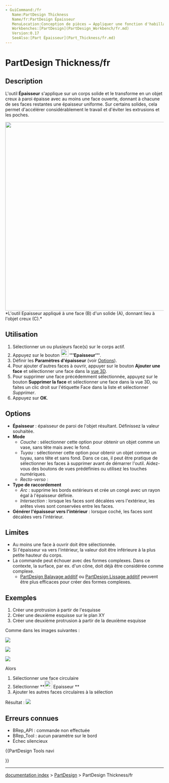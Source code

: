 ```yaml
---
- GuiCommand:/fr
   Name:PartDesign Thickness
   Name/fr:PartDesign Épaisseur
   MenuLocation:Conception de pièces → Appliquer une fonction d'habillage → Épaisseur
   Workbenches:[PartDesign](PartDesign_Workbench/fr.md)
   Version:0.17
   SeeAlso:[Part Épaisseur](Part_Thickness/fr.md)
---
```


# PartDesign Thickness/fr

## Description

L\'outil **Épaisseur** s\'applique sur un corps solide et le transforme en un objet creux à paroi épaisse avec au moins une face ouverte, donnant à chacune de ses faces restantes une épaisseur uniforme. Sur certains solides, cela permet d\'accélérer considérablement le travail et d\'éviter les extrusions et les poches.

<img alt="" src=images/PartDesign_Thickness_example.svg  style="width:600px;"> 
*L'outil Epaisseur appliqué à une face (B) d'un solide (A), donnant lieu à l'objet creux (C).*

## Utilisation

1.  Sélectionner un ou plusieurs face(s) sur le corps actif.
2.  Appuyez sur le bouton **<img src="images/PartDesign_Thickness.svg" width=24px> '''Epaisseur'''**.
3.  Définir les **Paramètres d\'épaisseur** (voir [Options](#Options.md)).
4.  Pour ajouter d\'autres faces à ouvrir, appuyer sur le bouton **Ajouter une face** et sélectionner une face dans la [vue 3D](3D_view/fr.md).
5.  Pour supprimer une face précédemment sélectionnée, appuyez sur le bouton **Supprimer la face** et sélectionner une face dans la vue 3D, ou faites un clic droit sur l\'étiquette Face dans la liste et sélectionner *Supprimer*.
6.  Appuyez sur **OK**.

## Options

-   **Épaisseur** : épaisseur de paroi de l\'objet résultant. Définissez la valeur souhaitée.
-   **Mode**
    -   *Couche* : sélectionner cette option pour obtenir un objet comme un vase, sans tête mais avec le fond.
    -   *Tuyau* : sélectionner cette option pour obtenir un objet comme un tuyau, sans tête et sans fond. Dans ce cas, il peut être pratique de sélectionner les faces à supprimer avant de démarrer l\'outil. Aidez-vous des boutons de vues prédéfinies ou utilisez les touches numériques.
    -   *Recto-verso* :
-   **Type de raccordement**
    -   *Arc* : supprime les bords extérieurs et crée un congé avec un rayon égal à l\'épaisseur définie.
    -   *Intersection* : lorsque les faces sont décalées vers l\'extérieur, les arêtes vives sont conservées entre les faces.
-   **Générer l\'épaisseur vers l\'intérieur** : lorsque coché, les faces sont décalées vers l\'intérieur.

## Limites

-   Au moins une face à ouvrir doit être sélectionnée.
-   Si l\'épaisseur va vers l\'intérieur, la valeur doit être inférieure à la plus petite hauteur du corps.
-   La commande peut échouer avec des formes complexes. Dans ce contexte, la surface, par ex. d\'un cône, doit déjà être considérée comme complexe.
    -   [PartDesign Balayage additif](PartDesign_AdditivePipe/fr.md) ou [PartDesign Lissage additif](PartDesign_AdditiveLoft/fr.md) peuvent être plus efficaces pour créer des formes complexes.

## Exemples

1.  Créer une protrusion à partir de l\'esquisse
2.  Créer une deuxième esquisse sur le plan XY
3.  Créer une deuxième protrusion à partir de la deuxième esquisse

Comme dans les images suivantes :

![](images/Braga-primoPad.png )

![](images/Braga-secondoschizzo.png )

![](images/Braga-secondo_Pad.png )

Alors

1.  Sélectionner une face circulaire
2.  Sélectionner **<img src="images/PartDesign_Thickness.svg" width=24px> Epaisseur
**
3.  Ajouter les autres faces circulaires à la sélection

Résultat : ![](images/Brga-spessore.png )

## Erreurs connues 

-   BRep\_API : commande non effectuée
-   BRep\_Tool : aucun paramètre sur le bord
-   Échec silencieux





{{PartDesign Tools navi

}}

---
[documentation index](../README.md) > [PartDesign](PartDesign_Workbench.md) > PartDesign Thickness/fr
